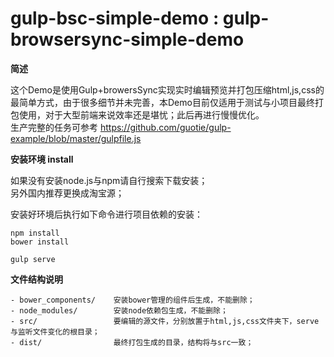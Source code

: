 
# gulp-bsc-simple-demo : gulp-browsersync-simple-demo

**简述**    

这个Demo是使用Gulp+browersSync实现实时编辑预览并打包压缩html,js,css的最简单方式，由于很多细节并未完善，本Demo目前仅适用于测试与小项目最终打包使用，对于大型前端来说效率还是堪忧；此后再进行慢慢优化。   
生产完整的任务可参考 https://github.com/guotie/gulp-example/blob/master/gulpfile.js    

**安装环境 install**   

如果没有安装node.js与npm请自行搜索下载安装；   
另外国内推荐更换成淘宝源；   

安装好环境后执行如下命令进行项目依赖的安装：  
```
npm install 
bower install

gulp serve
```

**文件结构说明**    
```
- bower_components/    安装bower管理的组件后生成，不能删除；
- node_modules/        安装node依赖包生成，不能删除；
- src/                 要编辑的源文件，分别放置于html,js,css文件夹下，serve与监听文件变化的根目录；
- dist/                最终打包生成的目录，结构将与src一致；
```
